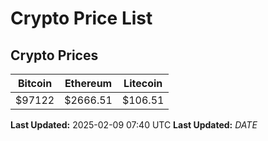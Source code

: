 # Crypto Price List

## Crypto Prices
| Bitcoin | Ethereum | Litecoin |
| ------- | -------- | -------- |
| $97122 | $2666.51 | $106.51 |
**Last Updated:** 2025-02-09 07:40 UTC
**Last Updated:** $DATE$
